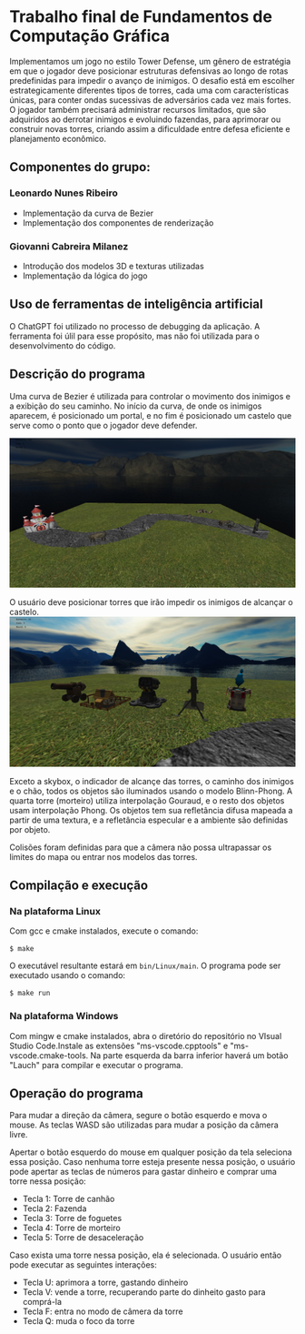 # Trabalho final de Fundamentos de Computação Gráfica
Implementamos um jogo no estilo Tower Defense, um gênero de estratégia em que o jogador deve posicionar estruturas defensivas ao longo de rotas predefinidas para impedir o avanço de inimigos. O desafio está em escolher estrategicamente diferentes tipos de torres, cada uma com características únicas, para conter ondas sucessivas de adversários cada vez mais fortes. O jogador também precisará administrar recursos limitados, que são adquiridos ao derrotar inimigos e evoluindo fazendas, para aprimorar ou construir novas torres, criando assim a dificuldade entre defesa eficiente e planejamento econômico.

## Componentes do grupo:
### Leonardo Nunes Ribeiro
- Implementação da curva de Bezier
- Implementação dos componentes de renderização

### Giovanni Cabreira Milanez
- Introdução dos modelos 3D e texturas utilizadas
- Implementação da lógica do jogo

## Uso de ferramentas de inteligência artificial
O ChatGPT foi utilizado no processo de debugging da aplicação. A ferramenta foi úlil para esse propósito, mas não foi utilizada para o desenvolvimento do código.

## Descrição do programa
Uma curva de Bezier é utilizada para controlar o movimento dos inimigos e a exibição do seu caminho. No início da curva, de onde os inimigos aparecem, é posicionado um portal, e no fim é posicionado um castelo que serve como o ponto que o jogador deve defender.

![](imagens/1.png)

O usuário deve posicionar torres que irão impedir os inimigos de alcançar o castelo.
![](imagens/2.png)

Exceto a skybox, o indicador de alcançe das torres, o caminho dos inimigos e o chão, todos os objetos são iluminados usando o modelo Blinn-Phong. A quarta torre (morteiro) utiliza interpolação Gouraud, e o resto dos objetos usam interpolação Phong. Os objetos tem sua refletância difusa mapeada a partir de uma textura, e a refletância especular e a ambiente são definidas por objeto.

Colisões foram definidas para que a câmera não possa ultrapassar os limites do mapa ou entrar nos modelos das torres.

## Compilação e execução
### Na plataforma Linux
Com gcc e cmake instalados, execute o comando:
```
$ make
```
O executável resultante estará em `bin/Linux/main`. O programa pode ser executado usando o comando:
```
$ make run
```
### Na plataforma Windows
Com mingw e cmake instalados, abra o diretório do repositório no VIsual Studio Code.Instale as extensões "ms-vscode.cpptools" e "ms-vscode.cmake-tools. Na parte esquerda da barra inferior haverá um botão "Lauch" para compilar e executar o programa.

## Operação do programa
Para mudar a direção da câmera, segure o botão esquerdo e mova o mouse. As teclas WASD são utilizadas para mudar a posição da câmera livre.

Apertar o botão esquerdo do mouse em qualquer posição da tela seleciona essa posição. Caso nenhuma torre esteja presente nessa posição, o usuário pode apertar as teclas de números para gastar dinheiro e comprar uma torre nessa posição:
- Tecla 1: Torre de canhão
- Tecla 2: Fazenda
- Tecla 3: Torre de foguetes
- Tecla 4: Torre de morteiro
- Tecla 5: Torre de desaceleração

Caso exista uma torre nessa posição, ela é selecionada. O usuário então pode executar as seguintes interações:
- Tecla U: aprimora a torre, gastando dinheiro
- Tecla V: vende a torre, recuperando parte do dinheito gasto para comprá-la
- Tecla F: entra no modo de câmera da torre
- Tecla Q: muda o foco da torre
